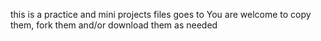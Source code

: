 this is a practice and mini projects files goes to
You are welcome to copy them, fork them and/or download them as needed
